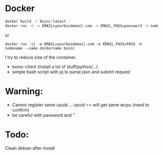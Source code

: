 # Docker

```bash
docker build -t boinc:latest .
docker run -d -e EMAIL=yourboidemail.com -e EMAIL_PASS=password -h nodename --name dockername boinc
```
or
```
docker run -it -e EMAIL=yourboidemail.com -e EMAIL_PASS=PASS -h nodename --name dockername boinc
```

I try to reduce size of the container.
* boinc-client (install a lot of stuff/python/...)
* simple bash script with jq to parse json and submit request


# Warning:
- Cannot register same cpuid ... cpuid >> will get same wcpu (need to confirm)
- be careful with password and "

# Todo:
Clean debian after install


